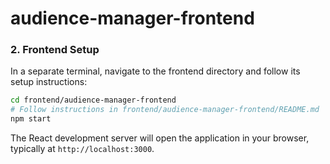 # audience-manager-frontend
### 2. Frontend Setup

In a separate terminal, navigate to the frontend directory and follow its setup instructions:

```bash
cd frontend/audience-manager-frontend
# Follow instructions in frontend/audience-manager-frontend/README.md
npm start
```

The React development server will open the application in your browser, typically at `http://localhost:3000`.
